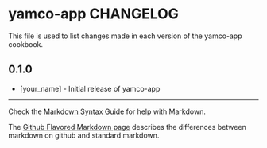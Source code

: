 yamco-app CHANGELOG
===================

This file is used to list changes made in each version of the yamco-app cookbook.

0.1.0
-----
- [your_name] - Initial release of yamco-app

- - -
Check the [Markdown Syntax Guide](http://daringfireball.net/projects/markdown/syntax) for help with Markdown.

The [Github Flavored Markdown page](http://github.github.com/github-flavored-markdown/) describes the differences between markdown on github and standard markdown.
